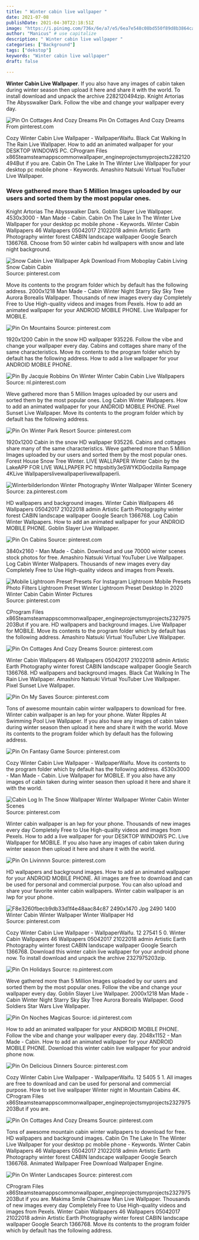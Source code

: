 ```yaml
---
title: " Winter cabin live wallpaper "
date: 2021-07-08
publishDate: 2021-04-30T22:18:51Z
image: "https://i.pinimg.com/736x/6e/a7/e5/6ea7e548c08bd550f89d8b3864ca5c45.jpg"
author: "Manicus" # use capitalize
description: " Winter cabin live wallpaper "
categories: ["Background"]
tags: ["dekstop"]
keywords: "Winter cabin live wallpaper"
draft: false

---
```



**Winter Cabin Live Wallpaper**. If you also have any images of cabin taken during winter season then upload it here and share it with the world. To install download and unpack the archive 2282120494zip. Knight Artorias The Abysswalker Dark. Follow the vibe and change your wallpaper every day.

![Pin On Cottages And Cozy Dreams](https://i.pinimg.com/originals/c2/df/06/c2df06e2514e1acf469bae363ea14bc6.jpg "Pin On Cottages And Cozy Dreams")
Pin On Cottages And Cozy Dreams From pinterest.com


Cozy Winter Cabin Live Wallpaper - WallpaperWaifu. Black Cat Walking In The Rain Live Wallpaper. How to add an animated wallpaper for your DESKTOP WINDOWS PC. CProgram Files x86Steamsteamappscommonwallpaper_engineprojectsmyprojects2282120494But if you are. Cabin On The Lake In The Winter Live Wallpaper for your desktop pc mobile phone - Keywords. Amashiro Natsuki Virtual YouTuber Live Wallpaper.

### Weve gathered more than 5 Million Images uploaded by our users and sorted them by the most popular ones.

Knight Artorias The Abysswalker Dark. Goblin Slayer Live Wallpaper. 4530x3000 - Man Made - Cabin. Cabin On The Lake In The Winter Live Wallpaper for your desktop pc mobile phone - Keywords. Winter Cabin Wallpapers 46 Wallpapers 05042017 21022018 admin Artistic Earth Photography winter forest CABIN landscape wallpaper Google Search 1366768. Choose from 50 winter cabin hd wallpapers with snow and late night background.


![Snow Cabin Live Wallpaper Apk Download From Moboplay Cabin Living Snow Cabin Cabin](https://i.pinimg.com/originals/fa/cc/e0/facce0a2f80e90a640dae523dd80f5b2.png "Snow Cabin Live Wallpaper Apk Download From Moboplay Cabin Living Snow Cabin Cabin")
Source: pinterest.com

Move its contents to the program folder which by default has the following address. 2000x1218 Man Made - Cabin Winter Night Starry Sky Sky Tree Aurora Borealis Wallpaper. Thousands of new images every day Completely Free to Use High-quality videos and images from Pexels. How to add an animated wallpaper for your ANDROID MOBILE PHONE. Live Wallpaper for MOBILE.

![Pin On Mountains](https://i.pinimg.com/originals/8d/94/61/8d9461147ba5325749bebc2a4fcb30c6.jpg "Pin On Mountains")
Source: pinterest.com

1920x1200 Cabin in the snow HD wallpaper 935226. Follow the vibe and change your wallpaper every day. Cabins and cottages share many of the same characteristics. Move its contents to the program folder which by default has the following address. How to add a live wallpaper for your ANDROID MOBILE PHONE.

![Pin By Jacquie Robbins On Winter Winter Cabin Cabin Live Wallpapers](https://i.pinimg.com/originals/ca/24/31/ca2431bb4c3687deb01eb2083b7b1af9.jpg "Pin By Jacquie Robbins On Winter Winter Cabin Cabin Live Wallpapers")
Source: nl.pinterest.com

Weve gathered more than 5 Million Images uploaded by our users and sorted them by the most popular ones. Log Cabin Winter Wallpapers. How to add an animated wallpaper for your ANDROID MOBILE PHONE. Pixel Sunset Live Wallpaper. Move its contents to the program folder which by default has the following address.

![Pin On Winter Park Resort](https://i.pinimg.com/originals/fc/b9/32/fcb93276ebd608cdb0f019a2dee26f13.gif "Pin On Winter Park Resort")
Source: pinterest.com

1920x1200 Cabin in the snow HD wallpaper 935226. Cabins and cottages share many of the same characteristics. Weve gathered more than 5 Million Images uploaded by our users and sorted them by the most popular ones. Forest House Snow Tree Winter. LIVE WALLPAPER Winter Cabin by the LakeAPP FOR LIVE WALLPAPER PC httpsbitly3eSWYKDGodzilla Rampage 4KLive Wallpaperslivewallpaperlivewallpaperli.

![Winterbilderlondon Winter Photography Winter Wallpaper Winter Scenery](https://i.pinimg.com/originals/66/a6/c8/66a6c896f530551baf92fe80eb66be66.jpg "Winterbilderlondon Winter Photography Winter Wallpaper Winter Scenery")
Source: za.pinterest.com

HD wallpapers and background images. Winter Cabin Wallpapers 46 Wallpapers 05042017 21022018 admin Artistic Earth Photography winter forest CABIN landscape wallpaper Google Search 1366768. Log Cabin Winter Wallpapers. How to add an animated wallpaper for your ANDROID MOBILE PHONE. Goblin Slayer Live Wallpaper.

![Pin On Cabins](https://i.pinimg.com/originals/d9/be/35/d9be35857b90c27d65df14551bf8d536.jpg "Pin On Cabins")
Source: pinterest.com

3840x2160 - Man Made - Cabin. Download and use 70000 winter scenes stock photos for free. Amashiro Natsuki Virtual YouTuber Live Wallpaper. Log Cabin Winter Wallpapers. Thousands of new images every day Completely Free to Use High-quality videos and images from Pexels.

![Mobile Lightroom Preset Presets For Instagram Lightroom Mobile Presets Photo Filters Lightroom Preset Winter Lightroom Preset Desktop In 2020 Winter Cabin Cabin Winter Pictures](https://i.pinimg.com/originals/37/f4/c4/37f4c4b6a88177e6a30ed4a61c9d3ff1.jpg "Mobile Lightroom Preset Presets For Instagram Lightroom Mobile Presets Photo Filters Lightroom Preset Winter Lightroom Preset Desktop In 2020 Winter Cabin Cabin Winter Pictures")
Source: pinterest.com

CProgram Files x86Steamsteamappscommonwallpaper_engineprojectsmyprojects2327975203But if you are. HD wallpapers and background images. Live Wallpaper for MOBILE. Move its contents to the program folder which by default has the following address. Amashiro Natsuki Virtual YouTuber Live Wallpaper.

![Pin On Cottages And Cozy Dreams](https://i.pinimg.com/originals/c2/df/06/c2df06e2514e1acf469bae363ea14bc6.jpg "Pin On Cottages And Cozy Dreams")
Source: pinterest.com

Winter Cabin Wallpapers 46 Wallpapers 05042017 21022018 admin Artistic Earth Photography winter forest CABIN landscape wallpaper Google Search 1366768. HD wallpapers and background images. Black Cat Walking In The Rain Live Wallpaper. Amashiro Natsuki Virtual YouTuber Live Wallpaper. Pixel Sunset Live Wallpaper.

![Pin On My Saves](https://i.pinimg.com/originals/10/63/a6/1063a6bdab6c7f284243359812a18112.gif "Pin On My Saves")
Source: pinterest.com

Tons of awesome mountain cabin winter wallpapers to download for free. Winter cabin wallpaper is an lwp for your phone. Water Ripples At Swimming Pool Live Wallpaper. If you also have any images of cabin taken during winter season then upload it here and share it with the world. Move its contents to the program folder which by default has the following address.

![Pin On Fantasy Game](https://i.pinimg.com/originals/58/3b/71/583b71fac7bddf009234d70d57192248.jpg "Pin On Fantasy Game")
Source: pinterest.com

Cozy Winter Cabin Live Wallpaper - WallpaperWaifu. Move its contents to the program folder which by default has the following address. 4530x3000 - Man Made - Cabin. Live Wallpaper for MOBILE. If you also have any images of cabin taken during winter season then upload it here and share it with the world.

![Cabin Log In The Snow Wallpaper Winter Wallpaper Winter Cabin Winter Scenes](https://i.pinimg.com/originals/0c/0c/2c/0c0c2c23af02d224d1feef5012955550.jpg "Cabin Log In The Snow Wallpaper Winter Wallpaper Winter Cabin Winter Scenes")
Source: pinterest.com

Winter cabin wallpaper is an lwp for your phone. Thousands of new images every day Completely Free to Use High-quality videos and images from Pexels. How to add a live wallpaper for your DESKTOP WINDOWS PC. Live Wallpaper for MOBILE. If you also have any images of cabin taken during winter season then upload it here and share it with the world.

![Pin On Livinnnn](https://i.pinimg.com/736x/6d/f9/11/6df911fe7f0c2870590815832e28272a.jpg "Pin On Livinnnn")
Source: pinterest.com

HD wallpapers and background images. How to add an animated wallpaper for your ANDROID MOBILE PHONE. All images are free to download and can be used for personal and commercial purpose. You can also upload and share your favorite winter cabin wallpapers. Winter cabin wallpaper is an lwp for your phone.

![F8e3260fbecb9db33d1f4e48aac84c87 2490x1470 Jpg 2490 1400 Winter Cabin Winter Wallpaper Winter Wallpaper Hd](https://i.pinimg.com/originals/93/d1/37/93d137ce9c68b8a709c683add6de7e6c.jpg "F8e3260fbecb9db33d1f4e48aac84c87 2490x1470 Jpg 2490 1400 Winter Cabin Winter Wallpaper Winter Wallpaper Hd")
Source: pinterest.com

Cozy Winter Cabin Live Wallpaper - WallpaperWaifu. 12 27541 5 0. Winter Cabin Wallpapers 46 Wallpapers 05042017 21022018 admin Artistic Earth Photography winter forest CABIN landscape wallpaper Google Search 1366768. Download this winter cabin live wallpaper for your android phone now. To install download and unpack the archive 2327975203zip.

![Pin On Holidays](https://i.pinimg.com/originals/d7/56/59/d7565918bd144dbf92d10b2d66ad1208.jpg "Pin On Holidays")
Source: ro.pinterest.com

Weve gathered more than 5 Million Images uploaded by our users and sorted them by the most popular ones. Follow the vibe and change your wallpaper every day. Goblin Slayer Live Wallpaper. 2000x1218 Man Made - Cabin Winter Night Starry Sky Sky Tree Aurora Borealis Wallpaper. Good Soldiers Star Wars Live Wallpaper.

![Pin On Noches Magicas](https://i.pinimg.com/originals/d3/fd/08/d3fd082a29ff367d7a54d4a01201d38e.jpg "Pin On Noches Magicas")
Source: id.pinterest.com

How to add an animated wallpaper for your ANDROID MOBILE PHONE. Follow the vibe and change your wallpaper every day. 2048x1152 - Man Made - Cabin. How to add an animated wallpaper for your ANDROID MOBILE PHONE. Download this winter cabin live wallpaper for your android phone now.

![Pin On Delicious Dinners](https://i.pinimg.com/originals/2e/93/aa/2e93aa1ab9837027933adffd250eeb03.jpg "Pin On Delicious Dinners")
Source: pinterest.com

Cozy Winter Cabin Live Wallpaper - WallpaperWaifu. 12 5405 5 1. All images are free to download and can be used for personal and commercial purpose. How to set live wallpaper Winter night in Mountain Cabins 4K. CProgram Files x86Steamsteamappscommonwallpaper_engineprojectsmyprojects2327975203But if you are.

![Pin On Cottages And Cozy Dreams](https://i.pinimg.com/originals/dd/a3/02/dda302ca74d9a402d46c744f74ec2624.png "Pin On Cottages And Cozy Dreams")
Source: pinterest.com

Tons of awesome mountain cabin winter wallpapers to download for free. HD wallpapers and background images. Cabin On The Lake In The Winter Live Wallpaper for your desktop pc mobile phone - Keywords. Winter Cabin Wallpapers 46 Wallpapers 05042017 21022018 admin Artistic Earth Photography winter forest CABIN landscape wallpaper Google Search 1366768. Animated Wallpaper Free Download Wallpaper Engine.

![Pin On Winter Landscapes](https://i.pinimg.com/736x/6e/a7/e5/6ea7e548c08bd550f89d8b3864ca5c45.jpg "Pin On Winter Landscapes")
Source: pinterest.com

CProgram Files x86Steamsteamappscommonwallpaper_engineprojectsmyprojects2327975203But if you are. Makima Smile Chainsaw Man Live Wallpaper. Thousands of new images every day Completely Free to Use High-quality videos and images from Pexels. Winter Cabin Wallpapers 46 Wallpapers 05042017 21022018 admin Artistic Earth Photography winter forest CABIN landscape wallpaper Google Search 1366768. Move its contents to the program folder which by default has the following address.

